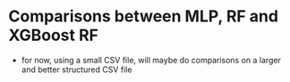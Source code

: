# Comparisons between MLP, RF and XGBoost RF 
- for now, using a small CSV file, will maybe do comparisons on a larger and better structured CSV file
